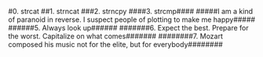 #0. strcat
##1. strncat
###2. strncpy
####3. strcmp####
#####I am a kind of paranoid in reverse. I suspect people of plotting to make me happy#####
######5. Always look up######
#######6. Expect the best. Prepare for the worst. Capitalize on what comes#######
########7. Mozart composed his music not for the elite, but for everybody########

